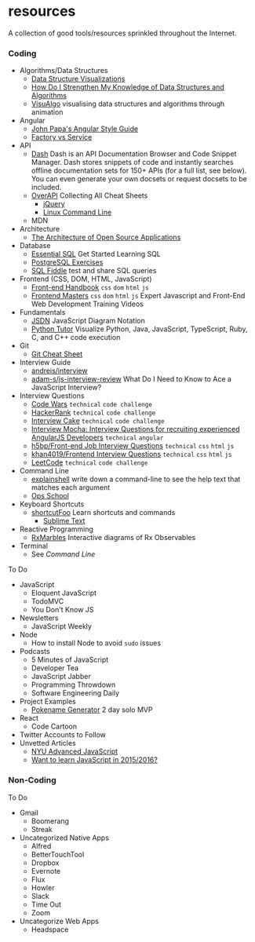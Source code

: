 # resources
A collection of good tools/resources sprinkled throughout the Internet.

### Coding

* Algorithms/Data Structures
  * [Data Structure Visualizations](https://www.cs.usfca.edu/~galles/visualization/Algorithms.html)
  * [How Do I Strengthen My Knowledge of Data Structures and Algorithms](http://www.forbes.com/sites/quora/2013/07/03/how-do-i-strengthen-my-knowledge-of-data-structures-and-algorithms/)
  * [VisuAlgo](http://visualgo.net/) visualising data structures and algorithms through animation
* Angular
  * [John Papa's Angular Style Guide](https://github.com/johnpapa/angular-styleguide)
  * [Factory vs Service](https://toddmotto.com/factory-versus-service)
* API
  * [Dash](https://kapeli.com/dash) Dash is an API Documentation Browser and Code Snippet Manager. Dash stores snippets of code and instantly searches offline documentation sets for 150+ APIs (for a full list, see below). You can even generate your own docsets or request docsets to be included.
  * [OverAPI](http://overapi.com/) Collecting All Cheat Sheets
    * [jQuery](http://overapi.com/jquery/)
    * [Linux Command Line](http://overapi.com/linux/)
  * MDN
* Architecture
  * [The Architecture of Open Source Applications](http://aosabook.org/en/index.html)
* Database
  * [Essential SQL](http://www.essentialsql.com/getting-started/) Get Started Learning SQL
  * [PostgreSQL Exercises](https://pgexercises.com/)
  * [SQL Fiddle](http://sqlfiddle.com/) test and share SQL queries
* Frontend (CSS, DOM, HTML, JavaScript)
  * [Front-end Handbook](http://www.frontendhandbook.com/) `css` `dom` `html` `js`
  * [Frontend Masters](https://frontendmasters.com/) `css` `dom` `html` `js` Expert Javascript and Front-End Web Development Training Videos
* Fundamentals
  * [JSDN](https://github.com/mindeavor/jsdn) JavaScript Diagram Notation
  * [Python Tutor](http://pythontutor.com/) Visualize Python, Java, JavaScript, TypeScript, Ruby, C, and C++ code execution
* Git
  * [Git Cheat Sheet](https://education.github.com/git-cheat-sheet-education.pdf)
* Interview Guide
  * [andreis/interview](https://github.com/andreis/interview)
  * [adam-s/js-interview-review](https://github.com/adam-s/js-interview-review) What Do I Need to Know to Ace a JavaScript Interview?
* Interview Questions
  * [Code Wars](http://www.codewars.com/) `technical` `code challenge`
  * [HackerRank](https://www.hackerrank.com/) `technical` `code challenge`
  * [Interview Cake](https://www.interviewcake.com/) `technical` `code challenge`
  * [Interview Mocha: Interview Questions for recruiting experienced AngularJS Developers](https://blog.interviewmocha.com/angularjs-interview-questions-for-experienced/) `technical` `angular`
  * [h5bp/Front-end Job Interview Questions](https://github.com/h5bp/Front-end-Developer-Interview-Questions) `technical` `css` `html` `js`
  * [khan4019/Frontend Interview Questions](https://github.com/khan4019/front-end-Interview-Questions) `technical` `css` `html` `js`
  * [LeetCode](https://leetcode.com/) `technical` `code challenge`
* Command Line
  * [explainshell](http://explainshell.com/) write down a command-line to see the help text that matches each argument
  * [Ops School](http://www.opsschool.org/en/latest/unix_101.html)
* Keyboard Shortcuts
  * [shortcutFoo](https://www.shortcutfoo.com/) Learn shortcuts and commands
    * [Sublime Text](https://www.shortcutfoo.com/app/dojos/sublime-text-3-mac)
* Reactive Programming
  * [RxMarbles](http://rxmarbles.com/) Interactive diagrams of Rx Observables
* Terminal
  * See _Command Line_

To Do
* JavaScript
  * Eloquent JavaScript
  * TodoMVC
  * You Don't Know JS
* Newsletters
  * JavaScript Weekly
* Node
  * How to install Node to avoid `sudo` issues
* Podcasts
  * 5 Minutes of JavaScript
  * Developer Tea
  * JavaScript Jabber
  * Programming Throwdown
  * Software Engineering Daily
* Project Examples
  * [Pokename Generator](http://development.pokename.divshot.io/) 2 day solo MVP
* React
  * Code Cartoon
* Twitter Accounts to Follow
* Unvetted Articles
  * [NYU Advanced JavaScript](https://github.com/advanced-js/syllabus)
  * [Want to learn JavaScript in 2015/2016?](https://medium.com/@_cmdv_/i-want-to-learn-javascript-in-2015-e96cd85ad225)


### Non-Coding

To Do
* Gmail
  * Boomerang
  * Streak
* Uncategorized Native Apps
  * Alfred
  * BetterTouchTool
  * Dropbox
  * Evernote
  * Flux
  * Howler
  * Slack
  * Time Out
  * Zoom
* Uncategorize Web Apps
  * Headspace
